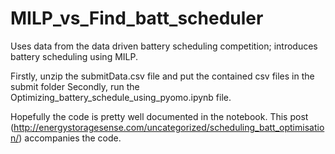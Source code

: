 # MILP_vs_Find_batt_scheduler
Uses data from the data driven battery scheduling competition; introduces battery scheduling using MILP.

Firstly, unzip the submitData.csv file and put the contained csv files in the submit folder
Secondly, run the Optimizing_battery_schedule_using_pyomo.ipynb file.

Hopefully the code is pretty well documented in the notebook. This post (http://energystoragesense.com/uncategorized/scheduling_batt_optimisation/) accompanies the code.
